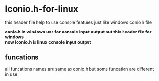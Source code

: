 # lconio.h-for-linux
this header file help to use console features just like windows conio.h file 

<b> conio.h in  windows use for console input output but this header file for windows </b><br>
<b> now lconio.h is linux console input output </b>
## funcations
all funcations names are same as conio.h 
but some funcation are different in use
